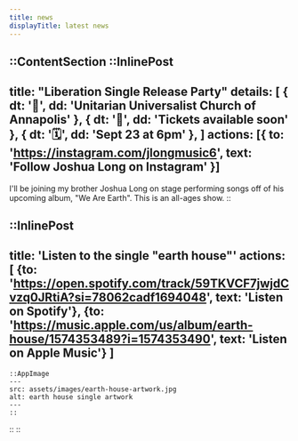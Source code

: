 ```yaml
---
title: news
displayTitle: latest news
---
```



::ContentSection
  ::InlinePost
  ---
  title: "Liberation Single Release Party"
  details: [
    { dt: '📍', dd: 'Unitarian Universalist Church of Annapolis' },
    { dt: '🎫', dd: 'Tickets available soon' },
    { dt: '🗓️', dd: 'Sept 23 at 6pm' },
  ]
  actions: [{
    to: 'https://instagram.com/jlongmusic6',
    text: 'Follow Joshua Long on Instagram'
  }]
  ---
  I'll be joining my brother Joshua Long on stage performing songs off of his upcoming album, "We Are Earth". This is an all-ages show.
  ::

  ::InlinePost
  ---
  title: 'Listen to the single "earth house"'
  actions: [
    {to: 'https://open.spotify.com/track/59TKVCF7jwjdCvzq0JRtiA?si=78062cadf1694048', text: 'Listen on Spotify'}, 
    {to: 'https://music.apple.com/us/album/earth-house/1574353489?i=1574353490', text: 'Listen on Apple Music'}
  ]
  ---
    ::AppImage
    ---
    src: assets/images/earth-house-artwork.jpg
    alt: earth house single artwork
    ---
    ::
  ::
::